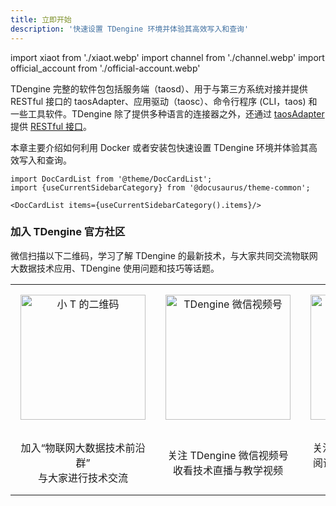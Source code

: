```yaml
---
title: 立即开始
description: '快速设置 TDengine 环境并体验其高效写入和查询'
---
```


import xiaot from './xiaot.webp'
import channel from './channel.webp'
import official_account from './official-account.webp'

TDengine 完整的软件包包括服务端（taosd）、用于与第三方系统对接并提供 RESTful 接口的 taosAdapter、应用驱动（taosc）、命令行程序 (CLI，taos) 和一些工具软件。TDengine 除了提供多种语言的连接器之外，还通过 [taosAdapter](../reference/taosadapter) 提供 [RESTful 接口](../connector/rest-api)。

本章主要介绍如何利用 Docker 或者安装包快速设置 TDengine 环境并体验其高效写入和查询。

```mdx-code-block
import DocCardList from '@theme/DocCardList';
import {useCurrentSidebarCategory} from '@docusaurus/theme-common';

<DocCardList items={useCurrentSidebarCategory().items}/>
```

### 加入 TDengine 官方社区

微信扫描以下二维码，学习了解 TDengine 的最新技术，与大家共同交流物联网大数据技术应用、TDengine 使用问题和技巧等话题。

<table width="100%">
<tr align="center">
<td style="padding:1em;border:0"><img src={xiaot} alt="小 T 的二维码" width="200" /></td>
<td style="padding:1em;border:0"><img src={channel} alt="TDengine 微信视频号" width="200" /></td>
<td style="padding:1em;border:0"><img src={official_account} alt="TDengine 微信公众号" width="200" /></td>
</tr>
<tr align="center">
<td style="padding:1em;border:0">加入“物联网大数据技术前沿群”<br/>与大家进行技术交流</td>
<td style="padding:1em;border:0">关注 TDengine 微信视频号<br/>收看技术直播与教学视频</td>
<td style="padding:1em;border:0">关注 TDengine 微信公众号<br/>阅读核心技术与行业案例文章</td>
</tr>
</table>
